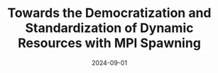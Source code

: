---
title: "Towards the Democratization and Standardization of Dynamic Resources with MPI Spawning"
collection: publications
permalink: /publication/2024-09-01-Towards-the-Democratization-and-Standardization-of-Dynamic-Resources-with-MPI-Spawning
type: "conference"
date: 2024-09-01
venue: '<em>15th Parallel Processing and Applied Mathematics (PPAM)</em>, pp. 287--300'
paperurl: 'https://doi.org/10.1007/978-3-031-85697-6_19'
citation: ' <strong>S. Iserte</strong>,  I. Martín-Álvarez,  K. Rojek,  J. Aliaga,  M. Castillo, and  A. Peña, &quot;Towards the Democratization and Standardization of Dynamic Resources with MPI Spawning.&quot; <em>15th Parallel Processing and Applied Mathematics (PPAM)</em>, pp. 287--300, Sep. 2024.'
---